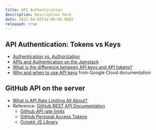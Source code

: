 ```yaml
---
title: API Authentication
description: Description here
date: 2022-04-05T14:00:00.000Z
released: true
---
```


<home-work :home-work="homework">

## API Authentication: Tokens vs Keys
- [Authentication vs. Authorization](https://auth0.com/docs/get-started/authentication-and-authorization)
- [APIs and Authentication on the Jamstack](https://css-tricks.com/apis-and-authentication-on-the-jamstack/)
- [What is the difference between API keys and API tokens?](https://security.stackexchange.com/questions/161946/what-is-the-difference-between-api-keys-and-api-tokens-usages)
- [Why and when to use API keys](https://cloud.google.com/endpoints/docs/openapi/when-why-api-key) from Google Cloud documentation

## GitHub API on the server
- [What is API Rate Limiting All About?](https://apisyouwonthate.com/blog/what-is-api-rate-limiting-all-about)
- Reference: [GitHub REST API Documentation](https://docs.github.com/en/rest)
    - [GitHub API rate limits](https://docs.github.com/en/rest/overview/resources-in-the-rest-api#rate-limiting)
    - [GitHub Personal Access Tokens](https://docs.github.com/en/authentication/keeping-your-account-and-data-secure/creating-a-personal-access-token)
    - [Octokit JS Library](https://github.com/octokit/octokit.js)

</home-work>